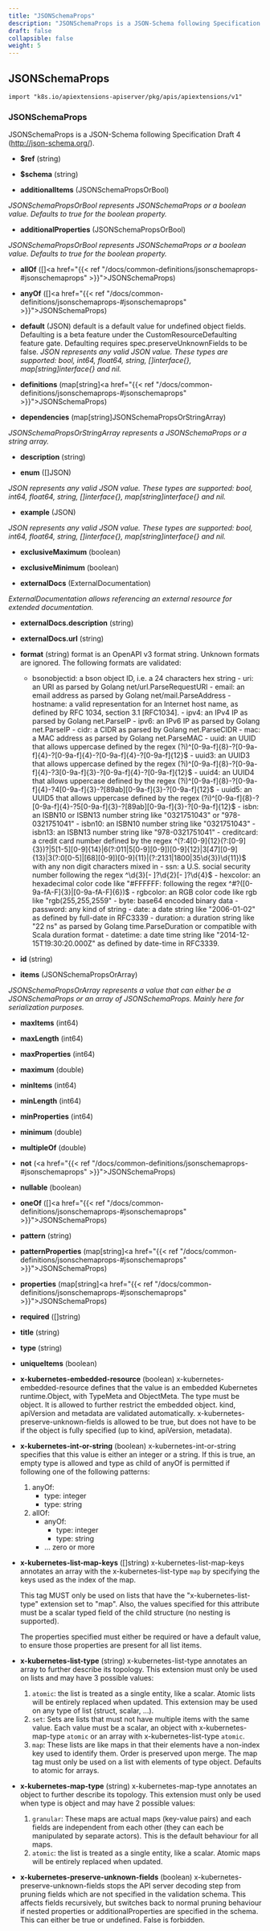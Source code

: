 ```yaml
---
title: "JSONSchemaProps"
description: "JSONSchemaProps is a JSON-Schema following Specification Draft 4 (http://json-schema."
draft: false
collapsible: false
weight: 5
---
```

## JSONSchemaProps
`import "k8s.io/apiextensions-apiserver/pkg/apis/apiextensions/v1"`
### JSONSchemaProps
JSONSchemaProps is a JSON-Schema following Specification Draft 4 (http://json-schema.org/).
- **$ref** (string)
  
- **$schema** (string)
  
- **additionalItems** (JSONSchemaPropsOrBool)
  
*JSONSchemaPropsOrBool represents JSONSchemaProps or a boolean value. Defaults to true for the boolean property.*
- **additionalProperties** (JSONSchemaPropsOrBool)
  
*JSONSchemaPropsOrBool represents JSONSchemaProps or a boolean value. Defaults to true for the boolean property.*
- **allOf** ([]<a href="{{< ref "/docs/common-definitions/jsonschemaprops-#jsonschemaprops" >}}">JSONSchemaProps</a>)
  
- **anyOf** ([]<a href="{{< ref "/docs/common-definitions/jsonschemaprops-#jsonschemaprops" >}}">JSONSchemaProps</a>)
  
- **default** (JSON)
  default is a default value for undefined object fields. Defaulting is a beta feature under the CustomResourceDefaulting feature gate. Defaulting requires spec.preserveUnknownFields to be false.
*JSON represents any valid JSON value. These types are supported: bool, int64, float64, string, []interface{}, map[string]interface{} and nil.*
- **definitions** (map[string]<a href="{{< ref "/docs/common-definitions/jsonschemaprops-#jsonschemaprops" >}}">JSONSchemaProps</a>)
  
- **dependencies** (map[string]JSONSchemaPropsOrStringArray)
  
*JSONSchemaPropsOrStringArray represents a JSONSchemaProps or a string array.*
- **description** (string)
  
- **enum** ([]JSON)
  
*JSON represents any valid JSON value. These types are supported: bool, int64, float64, string, []interface{}, map[string]interface{} and nil.*
- **example** (JSON)
  
*JSON represents any valid JSON value. These types are supported: bool, int64, float64, string, []interface{}, map[string]interface{} and nil.*
- **exclusiveMaximum** (boolean)
  
- **exclusiveMinimum** (boolean)
  
- **externalDocs** (ExternalDocumentation)
  
*ExternalDocumentation allows referencing an external resource for extended documentation.*
  - **externalDocs.description** (string)
    
  - **externalDocs.url** (string)
    
- **format** (string)
  format is an OpenAPI v3 format string. Unknown formats are ignored. The following formats are validated:
  
  - bsonobjectid: a bson object ID, i.e. a 24 characters hex string - uri: an URI as parsed by Golang net/url.ParseRequestURI - email: an email address as parsed by Golang net/mail.ParseAddress - hostname: a valid representation for an Internet host name, as defined by RFC 1034, section 3.1 [RFC1034]. - ipv4: an IPv4 IP as parsed by Golang net.ParseIP - ipv6: an IPv6 IP as parsed by Golang net.ParseIP - cidr: a CIDR as parsed by Golang net.ParseCIDR - mac: a MAC address as parsed by Golang net.ParseMAC - uuid: an UUID that allows uppercase defined by the regex (?i)^[0-9a-f]{8}-?[0-9a-f]{4}-?[0-9a-f]{4}-?[0-9a-f]{4}-?[0-9a-f]{12}$ - uuid3: an UUID3 that allows uppercase defined by the regex (?i)^[0-9a-f]{8}-?[0-9a-f]{4}-?3[0-9a-f]{3}-?[0-9a-f]{4}-?[0-9a-f]{12}$ - uuid4: an UUID4 that allows uppercase defined by the regex (?i)^[0-9a-f]{8}-?[0-9a-f]{4}-?4[0-9a-f]{3}-?[89ab][0-9a-f]{3}-?[0-9a-f]{12}$ - uuid5: an UUID5 that allows uppercase defined by the regex (?i)^[0-9a-f]{8}-?[0-9a-f]{4}-?5[0-9a-f]{3}-?[89ab][0-9a-f]{3}-?[0-9a-f]{12}$ - isbn: an ISBN10 or ISBN13 number string like "0321751043" or "978-0321751041" - isbn10: an ISBN10 number string like "0321751043" - isbn13: an ISBN13 number string like "978-0321751041" - creditcard: a credit card number defined by the regex ^(?:4[0-9]{12}(?:[0-9]{3})?|5[1-5][0-9]{14}|6(?:011|5[0-9][0-9])[0-9]{12}|3[47][0-9]{13}|3(?:0[0-5]|[68][0-9])[0-9]{11}|(?:2131|1800|35\d{3})\d{11})$ with any non digit characters mixed in - ssn: a U.S. social security number following the regex ^\d{3}[- ]?\d{2}[- ]?\d{4}$ - hexcolor: an hexadecimal color code like "#FFFFFF: following the regex ^#?([0-9a-fA-F]{3}|[0-9a-fA-F]{6})$ - rgbcolor: an RGB color code like rgb like "rgb(255,255,2559" - byte: base64 encoded binary data - password: any kind of string - date: a date string like "2006-01-02" as defined by full-date in RFC3339 - duration: a duration string like "22 ns" as parsed by Golang time.ParseDuration or compatible with Scala duration format - datetime: a date time string like "2014-12-15T19:30:20.000Z" as defined by date-time in RFC3339.
- **id** (string)
  
- **items** (JSONSchemaPropsOrArray)
  
*JSONSchemaPropsOrArray represents a value that can either be a JSONSchemaProps or an array of JSONSchemaProps. Mainly here for serialization purposes.*
- **maxItems** (int64)
  
- **maxLength** (int64)
  
- **maxProperties** (int64)
  
- **maximum** (double)
  
- **minItems** (int64)
  
- **minLength** (int64)
  
- **minProperties** (int64)
  
- **minimum** (double)
  
- **multipleOf** (double)
  
- **not** (<a href="{{< ref "/docs/common-definitions/jsonschemaprops-#jsonschemaprops" >}}">JSONSchemaProps</a>)
  
- **nullable** (boolean)
  
- **oneOf** ([]<a href="{{< ref "/docs/common-definitions/jsonschemaprops-#jsonschemaprops" >}}">JSONSchemaProps</a>)
  
- **pattern** (string)
  
- **patternProperties** (map[string]<a href="{{< ref "/docs/common-definitions/jsonschemaprops-#jsonschemaprops" >}}">JSONSchemaProps</a>)
  
- **properties** (map[string]<a href="{{< ref "/docs/common-definitions/jsonschemaprops-#jsonschemaprops" >}}">JSONSchemaProps</a>)
  
- **required** ([]string)
  
- **title** (string)
  
- **type** (string)
  
- **uniqueItems** (boolean)
  
- **x-kubernetes-embedded-resource** (boolean)
  x-kubernetes-embedded-resource defines that the value is an embedded Kubernetes runtime.Object, with TypeMeta and ObjectMeta. The type must be object. It is allowed to further restrict the embedded object. kind, apiVersion and metadata are validated automatically. x-kubernetes-preserve-unknown-fields is allowed to be true, but does not have to be if the object is fully specified (up to kind, apiVersion, metadata).
- **x-kubernetes-int-or-string** (boolean)
  x-kubernetes-int-or-string specifies that this value is either an integer or a string. If this is true, an empty type is allowed and type as child of anyOf is permitted if following one of the following patterns:
  
  1) anyOf:
     - type: integer
     - type: string
  2) allOf:
     - anyOf:
       - type: integer
       - type: string
     - ... zero or more
- **x-kubernetes-list-map-keys** ([]string)
  x-kubernetes-list-map-keys annotates an array with the x-kubernetes-list-type `map` by specifying the keys used as the index of the map.
  
  This tag MUST only be used on lists that have the "x-kubernetes-list-type" extension set to "map". Also, the values specified for this attribute must be a scalar typed field of the child structure (no nesting is supported).
  
  The properties specified must either be required or have a default value, to ensure those properties are present for all list items.
- **x-kubernetes-list-type** (string)
  x-kubernetes-list-type annotates an array to further describe its topology. This extension must only be used on lists and may have 3 possible values:
  
  1) `atomic`: the list is treated as a single entity, like a scalar.
       Atomic lists will be entirely replaced when updated. This extension
       may be used on any type of list (struct, scalar, ...).
  2) `set`:
       Sets are lists that must not have multiple items with the same value. Each
       value must be a scalar, an object with x-kubernetes-map-type `atomic` or an
       array with x-kubernetes-list-type `atomic`.
  3) `map`:
       These lists are like maps in that their elements have a non-index key
       used to identify them. Order is preserved upon merge. The map tag
       must only be used on a list with elements of type object.
  Defaults to atomic for arrays.
- **x-kubernetes-map-type** (string)
  x-kubernetes-map-type annotates an object to further describe its topology. This extension must only be used when type is object and may have 2 possible values:
  
  1) `granular`:
       These maps are actual maps (key-value pairs) and each fields are independent
       from each other (they can each be manipulated by separate actors). This is
       the default behaviour for all maps.
  2) `atomic`: the list is treated as a single entity, like a scalar.
       Atomic maps will be entirely replaced when updated.
- **x-kubernetes-preserve-unknown-fields** (boolean)
  x-kubernetes-preserve-unknown-fields stops the API server decoding step from pruning fields which are not specified in the validation schema. This affects fields recursively, but switches back to normal pruning behaviour if nested properties or additionalProperties are specified in the schema. This can either be true or undefined. False is forbidden.
